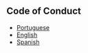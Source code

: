 ## Code of Conduct

- [Portuguese](CODE-OF-CONDUCT-PT.md)
- [English](CODE-OF-CONDUCT-EN.md)
- [Spanish](CODE-OF-CONDUCT-ES.md)
